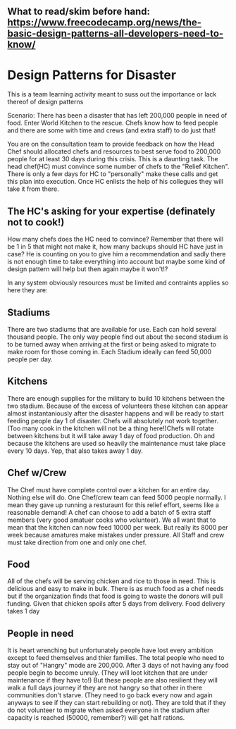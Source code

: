## What to read/skim before hand: https://www.freecodecamp.org/news/the-basic-design-patterns-all-developers-need-to-know/


# Design Patterns for Disaster
This is a team learning activity meant to suss out the importance or lack thereof of design patterns

Scenario: There has been a disaster that has left 200,000 people in need of food. Enter World Kitchen to the rescue. Chefs know how to feed people and there are some with time and crews (and extra staff) to do just that! 

You are on the consultation team to provide feedback on how the Head Chef should allocated chefs and resources to best serve food to 200,000 people for at least 30 days during this crisis. This is a daunting task. The head chef(HC) must convince some number of chefs to the "Relief Kitchen". There is only a few days for HC to "personally" make these calls and get this plan into execution. Once HC enlists the help of his collegues they will take it from there. 

## The HC's asking for your expertise (definately not to cook!)
How many chefs does the HC need to convince? Remember that there will be 1 in 5 that might not make it, how many backups should HC have just in case? He is counting on you to give him a recommendation and sadly there is not enough time to take everything into account but maybe some kind of design pattern will help but then again maybe it won't!?

In any system obviously resources must be limited and contraints applies so here they are:

## Stadiums
There are two stadiums that are available for use. Each can hold several thousand people. The only way people  find out about the second stadium is to be turned away when arriving at the first or being asked to migrate to make room for those coming in. Each Stadium ideally can feed 50,000 people per day.

## Kitchens 
There are enough supplies for the military to build 10 kitchens between the two stadium. Because of the excess of volunteers these kitchen can appear almost instantaniously after the disaster happens and will be ready to start feeding people day 1 of disaster. Chefs will absolutely not work together.(Too many cook in the kitchen will not be a thing here!)Chefs will rotate between kitchens but it will take away 1 day of food production. Oh and because the kitchens are used so heavily the maintenance must take place every 10 days. Yep, that also takes away 1 day.

## Chef w/Crew
The Chef must have complete control over a kitchen for an entire day. Nothing else will do. One Chef/crew team can feed 5000 people normally. I mean they gave up running a resturaunt for this relief effort, seems like a reasonable demand! A chef can choose to add a batch of 5 extra staff members (very good amatuer cooks who volunteer). We all want that to mean that the kitchen can now feed 10000 per week. But really its 8000 per week because amatures make mistakes under pressure. All Staff and crew must take direction from one and only one chef. 

## Food
All of the chefs will be serving chicken and rice to those in need. This is delicious and easy to make in bulk. There is as much food as a chef needs but if the organization finds that food is going to waste the donors will pull funding. Given that chicken spoils after 5 days from delivery. Food delivery takes 1 day

## People in need
It is heart wrenching but unfortunately people have lost every ambition except to feed themselves and thier families. The total people who need to stay out of "Hangry" mode are 200,000. After 3 days of not having any food people begin to become unruly. (They will loot kitchen that are under maintenance if they have to!)
But these people are also resilient they will walk a full days journey if they are not hangry so that other in there communities don't starve. (They need to go back every now and again anyways to see if they can start rebuilding or not). They are told that if they do not volunteer to migrate when asked everyone in the stadium after capacity is reached (50000, remember?) will get half rations.
